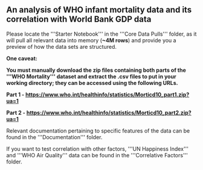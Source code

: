 An analysis of WHO infant mortality data and its correlation with World Bank GDP data
-------------------------------------------------------------------------------------
Please locate the '''Starter Notebook''' in the '''Core Data Pulls''' folder, as it will pull all relevant data into memory (**~4M rows**) and provide you a preview of how the data sets are structured.

**One caveat:**

**You must manually download the zip files containing both parts of the '''WHO Mortality''' dataset and extract the .csv files to put in your working directory; they can be accessed using the following URLs.**

**Part 1 - https://www.who.int/healthinfo/statistics/Morticd10_part1.zip?ua=1**

**Part 2 - https://www.who.int/healthinfo/statistics/Morticd10_part2.zip?ua=1**

Relevant documentation pertaining to specific features of the data can be found in the '''Documentation''' folder.

If you want to test correlation with other factors, '''UN Happiness Index''' and '''WHO Air Quality''' data can be found in the '''Correlative Factors''' folder.
